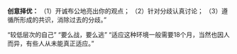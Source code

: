 **创意择优：**
（1）开诚布公地亮出你的观点；
（2）针对分歧认真讨论；
（3）遵循所形成的共识，消除过去的分歧。”


“较低层次的自己”
“要么战，要么逃”
“适应这种环境一般需要18个月，当然也因人而异，有些人从未能真正适应。”

